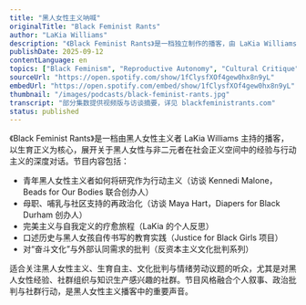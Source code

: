 ```yaml
---
title: "黑人女性主义呐喊"
originalTitle: "Black Feminist Rants"
author: "LaKia Williams"
description: "《Black Feminist Rants》是一档独立制作的播客，由 LaKia Williams 主持，聚焦黑人女性与非二元者在社会正义空间中的经验，以生育正义为核心框架展开对话。节目涵盖口述历史、青年行动主义、母职与哺乳政治、完美主义批判与自我疗愈等议题，融合个人叙事与政治批判，展现黑人女性主义的多样性与深度。Spotify 评分为 5.0（26 条评论），在黑人女性主义播客中具有代表性。"
publishDate: 2025-09-12
contentLanguage: en
topics: ["Black Feminism", "Reproductive Autonomy", "Cultural Critique", "Oral History", "Emotional Labor"]
sourceUrl: "https://open.spotify.com/show/1fClysfXOf4gew0hx8n9yL"
embedUrl: "https://open.spotify.com/embed/show/1fClysfXOf4gew0hx8n9yL"
thumbnail: "/images/podcasts/black-feminist-rants.jpg"
transcript: "部分集数提供视频版与访谈摘要，详见 blackfeministrants.com"
status: published
---
```


《Black Feminist Rants》是一档由黑人女性主义者 LaKia Williams 主持的播客，以生育正义为核心，展开关于黑人女性与非二元者在社会正义空间中的经验与行动主义的深度对话。节目内容包括：

- 青年黑人女性主义者如何将研究作为行动主义（访谈 Kennedi Malone，Beads for Our Bodies 联合创办人）
- 母职、哺乳与社区支持的再政治化（访谈 Maya Hart，Diapers for Black Durham 创办人）
- 完美主义与自我定义的疗愈旅程（LaKia 的个人反思）
- 口述历史与黑人女孩自传书写的教育实践（Justice for Black Girls 项目）
- 对“奋斗文化”与外部认同需求的批判（反资本主义文化批判系列）

适合关注黑人女性主义、生育自主、文化批判与情绪劳动议题的听众，尤其是对黑人女性经验、社群组织与知识生产感兴趣的社群。节目风格融合个人叙事、政治批判与社群行动，是黑人女性主义播客中的重要声音。
